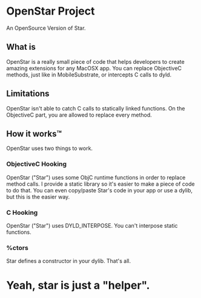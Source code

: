 OpenStar Project
================

An OpenSource Version of Star.

What is
-------

OpenStar is a really small piece of code that helps developers to create amazing extensions for any MacOSX app.
You can replace ObjectiveC methods, just like in MobileSubstrate, or intercepts C calls to dyld.

Limitations
-----------

OpenStar isn't able to catch C calls to statically linked functions.
On the ObjectiveC part,  you are allowed to replace every method.

How it works™
-------------

OpenStar uses two things to work.

### ObjectiveC Hooking

OpenStar ("Star") uses some ObjC runtime functions in order to replace method calls.
I provide a static library so it's easier to make a piece of code to do that.
You can even copy/paste Star's code in your app or use a dylib, but this is the easier way.

### C Hooking

OpenStar ("Star") uses DYLD_INTERPOSE.
You can't interpose static functions.

### %ctors

Star defines a constructor in your dylib.
That's all.

Yeah, star is just a "helper".
==============================
